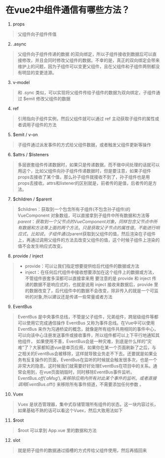# 在vue2中组件通信有哪些方法？
1. props
> 父组件向子组件传值
2. .async
> 父组件向子组件传递的数据 的双向绑定，所以子组件接收到数据后可以直接修改，并且会同时修改父组件的数据。不幸的是，真正的双向绑定会带来维护上的问题，因为子组件可以变更父组件，且在父组件和子组件两侧都没有明显的变更涟源。
3. v-model
> 和 .sync 类似，可以实现将父组件传给子组件的数据为双向绑定，子组件通过 $emit 修改父组件的数据
4. ref
> 引用指向子组件实例，然后父组件就可以通过 ref 主动获取子组件的属性或者调用子组件的方法
5. $emit / v-on
> 子组件通过派发事件的方式给父组件数据，或者触发父组件更新等操作
6. $attrs / $listeners
> 多层嵌套组件传递数据时，如果只是传递数据，而不做中间处理的话就可以用这个，比如父组件向孙子组件传递数据时，但是要注意，如果子组件props去接收了某个值，那么孙子组件就接收不到了，孙子组件也是用props去接收。attrs和listener的区别就是，前者传的是值，后者传的是方法。
7. $children / $parent
> $children：获取到一个包含所有子组件(不包含孙子组件)的 VueComponent 对象数组，可以直接拿到子组件中所有数据和方法等
> $parent：获取到一个父节点的 VueComponent 对象，同样包含父节点中所有数据和方法等
> 上面的两个方法，只是获取父子节点的属性值，不能进行响应式，比如说，子组件通过$parent获取到父组件的值，然后渲染在子组件上，再通过调用父组件的方法去改变父组件的值，这个时候子组件上渲染的值不会发生响应式改变。
8. provide / inject
> - provide：可以让我们指定想要提供给后代组件的数据或方法
> - inject：在任何后代组件中接收想要添加在这个组件上的数据或方法，不管组件嵌套多深都可以直接拿来用
> 要注意的是 provide 和 inject 传递的数据不是响应式的，也就是说用 inject 接收来数据后，provide 里的数据改变了，后代组件中的数据不会改变，除非传入的就是一个可监听的对象,所以建议还是传递一些常量或者方法
9. EventBus
> EventBus 是中央事件总线，不管是父子组件，兄弟组件，跨层级组件等都可以使用它完成通信操作
> EventBus 又称为事件总线。在Vue中可以使用 EventBus 来作为沟通桥梁的概念，就像是所有组件共用相同的事件中心，可以向该中心注册发送事件或接收事件，所以组件都可以上下平行地通知其他组件，
> 如果使用不善，EventBus会是一种灾难，到底是什么样的“灾难”了？大家都知道vue是单页应用，如果你在某一个页面刷新了之后，与之相关的EventBus会被移除，这样就导致业务走不下去。还要就是如果业务有反复操作的页面，EventBus在监听的时候就会触发很多次，也是一个非常大的隐患。这时候我们就需要好好处理EventBus在项目中的关系。通常会用到，在vue页面销毁时，同时移除EventBus事件监听。
> EventBus.$off('aMsg'),来移除应用内所有对此某个事件的监听。或者直接调用 EventBus.$off() 来移除所有事件频道，不需要添加任何参数 。
10. Vuex
> Vuex 是状态管理器，集中式存储管理所有组件的状态。这一块内容过长，如果基础不熟的话可以看这个Vuex，然后大致用法如下
11. $root
> $root 可以拿到 App.vue 里的数据和方法
12. slot
> 就是把子组件的数据通过插槽的方式传给父组件使用，然后再插回来